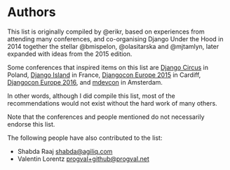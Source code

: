 # Authors

This list is originally compiled by @erikr, based on experiences from attending many conferences, and co-organising Django Under the Hood in 2014 together the stellar @bmispelon, @olasitarska and @mjtamlyn, later expanded with ideas from the 2015 edition. 

Some conferences that inspired items on this list are [Django Circus](http://love.djangocircus.com) in Poland, [Django Island](http://2014.djangocon.eu) in France, [Djangocon Europe 2015](http://2015.djangocon.eu) in Cardiff, [Djangocon Europe 2016](http://2016.djangocon.eu), and [mdevcon](http://mdevcon.com) in Amsterdam.

In other words, although I did compile this list, most of the recommendations would not exist without the hard work of many others.

Note that the conferences and people mentioned do not necessarily endorse this list.

The following people have also contributed to the list:

- Shabda Raaj <shabda@agiliq.com>
- Valentin Lorentz <progval+github@progval.net>